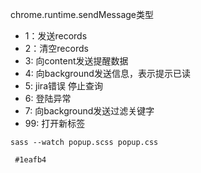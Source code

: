 chrome.runtime.sendMessage类型
 - 1：发送records
 - 2：清空records
 - 3: 向content发送提醒数据
 - 4: 向background发送信息，表示提示已读
 - 5: jira错误 停止查询
 - 6: 登陆异常
 - 7: 向background发送过滤关键字
 - 99: 打开新标签


 `sass --watch popup.scss popup.css`

` #1eafb4`